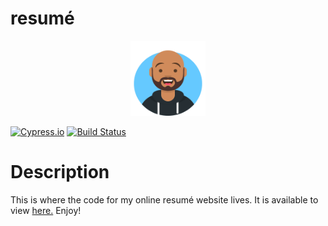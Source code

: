 # resumé
<p align="center">
<img src='./public/assets/img/avatar-round.png' height="120" width="120"/>

[![Cypress.io](https://img.shields.io/badge/tested%20with-Cypress-04C38E.svg)](https://www.cypress.io/)
[![Build Status](https://travis-ci.com/lpcruz/resume.svg?branch=master)](https://travis-ci.com/lpcruz/resume)

# Description
This is where the code for my online resumé website lives. It is available to view [here.](https://laurencecruz-resume.herokuapp.com) Enjoy!
